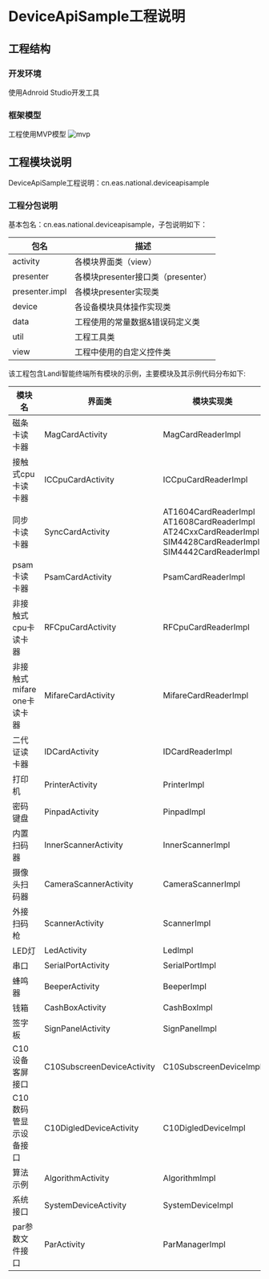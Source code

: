 # DeviceApiSample工程说明
## 工程结构
### 开发环境
使用Adnroid Studio开发工具
### 框架模型
工程使用MVP模型
![mvp](http://owirld9zt.bkt.clouddn.com/image/md/mvp.png)

## 工程模块说明
DeviceApiSample工程说明：cn.eas.national.deviceapisample
### 工程分包说明
基本包名：cn.eas.national.deviceapisample，子包说明如下：

| 包名 | 描述 |
|--------|--------|
|activity|各模块界面类（view）|
|presenter|各模块presenter接口类（presenter）|
|presenter.impl|各模块presenter实现类|
|device|各设备模块具体操作实现类|
|data|工程使用的常量数据&错误码定义类|
|util|工程工具类|
|view|工程中使用的自定义控件类|

该工程包含Landi智能终端所有模块的示例，主要模块及其示例代码分布如下:

| 模块名 | 界面类 | 模块实现类 |
|--------|--------|--------|
|磁条卡读卡器|MagCardActivity|MagCardReaderImpl|
|接触式cpu卡读卡器|ICCpuCardActivity|ICCpuCardReaderImpl|
|同步卡读卡器|SyncCardActivity|AT1604CardReaderImpl<br>AT1608CardReaderImpl<br>AT24CxxCardReaderImpl<br>SIM4428CardReaderImpl<br>SIM4442CardReaderImpl|
|psam卡读卡器|PsamCardActivity|PsamCardReaderImpl|
|非接触式cpu卡读卡器|RFCpuCardActivity|RFCpuCardReaderImpl|
|非接触式mifare one卡读卡器|MifareCardActivity|MifareCardReaderImpl|
|二代证读卡器|IDCardActivity|IDCardReaderImpl|
|打印机|PrinterActivity|PrinterImpl|
|密码键盘|PinpadActivity|PinpadImpl|
|内置扫码器|InnerScannerActivity|InnerScannerImpl|
|摄像头扫码器|CameraScannerActivity|CameraScannerImpl|
|外接扫码枪|ScannerActivity|ScannerImpl|
|LED灯|LedActivity|LedImpl|
|串口|SerialPortActivity|SerialPortImpl|
|蜂鸣器|BeeperActivity|BeeperImpl|
|钱箱|CashBoxActivity|CashBoxImpl|
|签字板|SignPanelActivity|SignPanelImpl|
|C10设备客屏接口|C10SubscreenDeviceActivity|C10SubscreenDeviceImpl|
|C10数码管显示设备接口|C10DigledDeviceActivity|C10DigledDeviceImpl|
|算法示例|AlgorithmActivity|AlgorithmImpl|
|系统接口|SystemDeviceActivity|SystemDeviceImpl|
|par参数文件接口|ParActivity|ParManagerImpl|